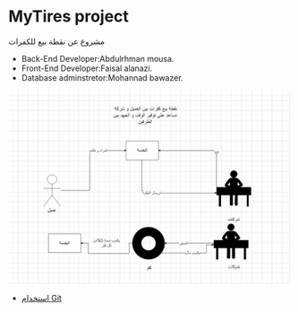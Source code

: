 # MyTires project
مشروع عن نقطة بيع للكفرات

- Back-End Developer:Abdulrhman mousa.
- Front-End Developer:Faisal alanazi.
- Database adminstretor:Mohannad bawazer.


![MyTestDiagram](https://github.com/mohannad-java/MyTires/blob/main/resources/%D9%85%D8%AE%D8%B7%D8%B7.PNG.jpg)



* [استخدام Git](https://github.com/ctiProgramming1/tools/wiki/Git)
